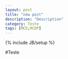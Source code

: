 ```yaml
---
layout: post
title: "new post"
description: "Description"
category: Teste
tags: [MCD,MCDP]
---
```

{% include JB/setup %}


#Teste
